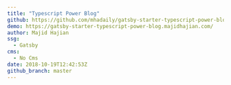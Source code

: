```yaml
---
title: "Typescript Power Blog"
github: https://github.com/mhadaily/gatsby-starter-typescript-power-blog
demo: https://gatsby-starter-typescript-power-blog.majidhajian.com/
author: Majid Hajian
ssg:
  - Gatsby
cms:
  - No Cms
date: 2018-10-19T12:42:53Z
github_branch: master
---
```

